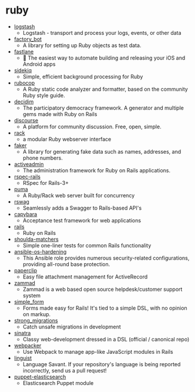 # ruby
- [logstash](https://github.com/elastic/logstash)
  - Logstash - transport and process your logs, events, or other data
- [factory_bot](https://github.com/thoughtbot/factory_bot)
  - A library for setting up Ruby objects as test data.
- [fastlane](https://github.com/fastlane/fastlane)
  - 🚀 The easiest way to automate building and releasing your iOS and Android apps
- [sidekiq](https://github.com/mperham/sidekiq)
  - Simple, efficient background processing for Ruby
- [rubocop](https://github.com/rubocop-hq/rubocop)
  - A Ruby static code analyzer and formatter, based on the community Ruby style guide.
- [decidim](https://github.com/decidim/decidim)
  - The participatory democracy framework. A generator and multiple gems made with Ruby on Rails
- [discourse](https://github.com/discourse/discourse)
  - A platform for community discussion. Free, open, simple.
- [rack](https://github.com/rack/rack)
  - a modular Ruby webserver interface
- [faker](https://github.com/faker-ruby/faker)
  - A library for generating fake data such as names, addresses, and phone numbers.
- [activeadmin](https://github.com/activeadmin/activeadmin)
  - The administration framework for Ruby on Rails applications.
- [rspec-rails](https://github.com/rspec/rspec-rails)
  - RSpec for Rails-3+
- [puma](https://github.com/puma/puma)
  - A Ruby/Rack web server built for concurrency
- [rswag](https://github.com/rswag/rswag)
  - Seamlessly adds a Swagger to Rails-based API's
- [capybara](https://github.com/teamcapybara/capybara)
  - Acceptance test framework for web applications
- [rails](https://github.com/rails/rails)
  - Ruby on Rails
- [shoulda-matchers](https://github.com/thoughtbot/shoulda-matchers)
  - Simple one-liner tests for common Rails functionality
- [ansible-os-hardening](https://github.com/dev-sec/ansible-os-hardening)
  - This Ansible role provides numerous security-related configurations, providing all-round base protection.
- [paperclip](https://github.com/thoughtbot/paperclip)
  - Easy file attachment management for ActiveRecord
- [zammad](https://github.com/zammad/zammad)
  - Zammad is a web based open source helpdesk/customer support system
- [simple_form](https://github.com/heartcombo/simple_form)
  - Forms made easy for Rails! It's tied to a simple DSL, with no opinion on markup.
- [strong_migrations](https://github.com/ankane/strong_migrations)
  - Catch unsafe migrations in development
- [sinatra](https://github.com/sinatra/sinatra)
  - Classy web-development dressed in a DSL (official / canonical repo)
- [webpacker](https://github.com/rails/webpacker)
  - Use Webpack to manage app-like JavaScript modules in Rails
- [linguist](https://github.com/github/linguist)
  - Language Savant. If your repository's language is being reported incorrectly, send us a pull request!
- [puppet-elasticsearch](https://github.com/elastic/puppet-elasticsearch)
  - Elasticsearch Puppet module
